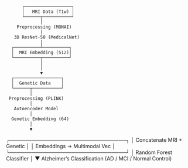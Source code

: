           ┌──────────────────┐
          │   MRI Data (T1w) │
          └──────┬───────────┘
                 │
        Preprocessing (MONAI)
                 │
       3D ResNet-50 (MedicalNet)
                 │
      ┌──────────┴──────────┐
      │  MRI Embedding (512)│
      └──────────┬──────────┘
                 │
                 │
                 ▼
      ┌──────────────────┐
      │  Genetic Data    │
      └──────┬───────────┘
             │
     Preprocessing (PLINK)
             │
       Autoencoder Model
             │
      Genetic Embedding (64)
             │
             ▼
 ┌────────────────────────────────┐
 │   Concatenate MRI + Genetic    │
 │   Embeddings → Multimodal Vec  │
 └────────────────────────────────┘
             │
     Random Forest Classifier
             │
             ▼
     Alzheimer’s Classification
  (AD / MCI / Normal Control)


  

